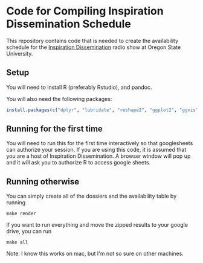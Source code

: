 # Code for Compiling Inspiration Dissemination Schedule

This repository contains code that is needed to create the availability schedule
for the [Inspiration Dissemination](http://blogs.oregonstate.edu/inspiration) 
radio show at Oregon State University. 

## Setup

You will need to install R (preferably Rstudio), and pandoc.

You will also need the following packages:

```r
install.packages(c("dplyr", "lubridate", "reshape2", "ggplot2", "ggvis", "googlesheets"))
```

## Running for the first time

You will need to run this for the first time interactively so that googlesheets 
can authorize your session. If you are using this code, it is assumed that you 
are a host of Inspiration Dissemination. A browser window will pop up and it
will ask you to authorize R to access google sheets.

## Running otherwise

You can simply create all of the dossiers and the availability table by running

```
make render
```

If you want to run everything and move the zipped results to your google drive,
you can run

```
make all
```

Note: I know this works on mac, but I'm not so sure on other machines.
